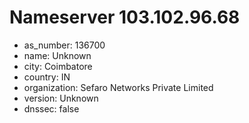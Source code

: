 # Nameserver 103.102.96.68

* as_number: 136700
* name: Unknown
* city: Coimbatore
* country: IN
* organization: Sefaro Networks Private Limited
* version: Unknown
* dnssec: false
